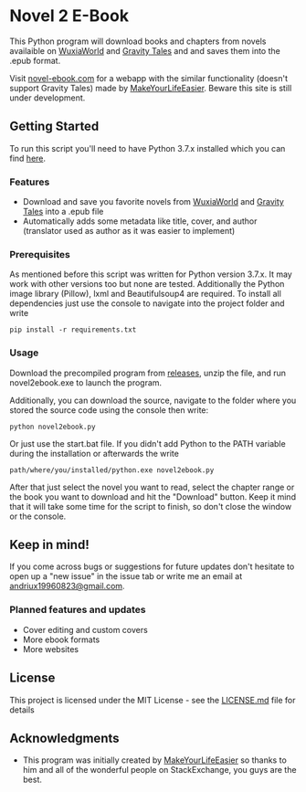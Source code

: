 
# Novel 2 E-Book
This Python program will download books and chapters from novels availaible on [WuxiaWorld](wuxiaworld.com) and [Gravity Tales](http://gravitytales.com/) and  and saves them into the .epub format.

Visit [novel-ebook.com](https://novel-ebook.com) for a webapp with the similar functionality (doesn't support Gravity Tales) made by [MakeYourLifeEasier](https://github.com/MakeYourLifeEasier). Beware this site is still under development.

## Getting Started

To run this script you'll need to have Python 3.7.x installed which you can find [here](https://www.python.org/downloads/ "Python Download Link").

### Features

- Download and save you favorite novels from [WuxiaWorld](wuxiaworld.com) and [Gravity Tales](http://gravitytales.com/) into a .epub file
- Automatically adds some metadata like title, cover, and author (translator used as author as it was easier to implement)

### Prerequisites

As mentioned before this script was written for Python version 3.7.x. It may work with other versions too but none are tested.
Additionally the Python image library (Pillow), lxml and Beautifulsoup4 are required.
To install all dependencies just use the console to navigate into the project folder and write

```
pip install -r requirements.txt
```

### Usage

Download the precompiled program from [releases](https://github.com/EternalTrail/Wuxiaworld-2-eBook/releases), unzip the file, and run novel2ebook.exe to launch the program.

Additionally, you can download the source, navigate to the folder where you stored the source code using the console then write:

```
python novel2ebook.py
```

Or just use the start.bat file. If you didn't add Python to the PATH variable during the installation or afterwards the write

```
path/where/you/installed/python.exe novel2ebook.py
```

After that just select the novel you want to read, select the chapter range or the book you want to download and hit the "Download" button. Keep it mind that it will take some time for the script to finish, so don't close the window or the console.

## Keep in mind!

If you come across bugs or suggestions for future updates don't hesitate to open up a "new issue" in the issue tab or write me an email at [andriux19960823@gmail.com](mailto:andriux19960823@gmail.com).


### Planned features and updates

- Cover editing and custom covers
- More ebook formats
- More websites

## License

This project is licensed under the MIT License - see the [LICENSE.md](LICENSE.md) file for details

## Acknowledgments

* This program was initially created by [MakeYourLifeEasier](https://github.com/MakeYourLifeEasier) so thanks to him and all of the wonderful people on StackExchange, you guys are the best.
